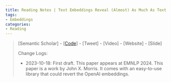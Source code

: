 ```yaml
---
title: Reading Notes | Text Embeddings Reveal (Almost) As Much As Text
tags: 
- Embeddings
categories:
- Reading
---
```


> [Semantic Scholar] - [[Code](https://github.com/jxmorris12/vec2text)] - [Tweet] - [Video] - [Website] - [Slide] 
>
> Change Logs:
>
> - 2023-10-18: First draft. This paper appears at EMNLP 2024. This paper is a work by John X. Morris. It comes with an easy-to-use library that could revert the OpenAI embeddings.